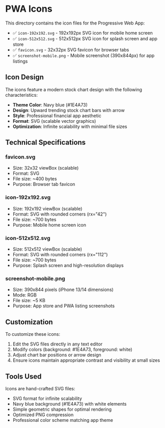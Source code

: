 # PWA Icons

This directory contains the icon files for the Progressive Web App:

- ✅ `icon-192x192.svg` - 192x192px SVG icon for mobile home screen
- ✅ `icon-512x512.svg` - 512x512px SVG icon for splash screen and app store
- ✅ `favicon.svg` - 32x32px SVG favicon for browser tabs
- ✅ `screenshot-mobile.png` - Mobile screenshot (390x844px) for app listings

## Icon Design

The icons feature a modern stock chart design with the following characteristics:

- **Theme Color**: Navy blue (#1E4A73)
- **Design**: Upward trending stock chart bars with arrow
- **Style**: Professional financial app aesthetic
- **Format**: SVG (scalable vector graphics)
- **Optimization**: Infinite scalability with minimal file sizes

## Technical Specifications

### favicon.svg
- Size: 32x32 viewBox (scalable)
- Format: SVG
- File size: ~400 bytes
- Purpose: Browser tab favicon

### icon-192x192.svg
- Size: 192x192 viewBox (scalable)
- Format: SVG with rounded corners (rx="42")
- File size: ~700 bytes
- Purpose: Mobile home screen icon

### icon-512x512.svg
- Size: 512x512 viewBox (scalable)
- Format: SVG with rounded corners (rx="112")
- File size: ~700 bytes
- Purpose: Splash screen and high-resolution displays

### screenshot-mobile.png
- Size: 390x844 pixels (iPhone 13/14 dimensions)
- Mode: RGB
- File size: ~5 KB
- Purpose: App store and PWA listing screenshots

## Customization

To customize these icons:
1. Edit the SVG files directly in any text editor
2. Modify colors (background: #1E4A73, foreground: white)
3. Adjust chart bar positions or arrow design
4. Ensure icons maintain appropriate contrast and visibility at small sizes

## Tools Used

Icons are hand-crafted SVG files:
- SVG format for infinite scalability
- Navy blue background (#1E4A73) with white elements
- Simple geometric shapes for optimal rendering
- Optimized PNG compression
- Professional color scheme matching app theme
